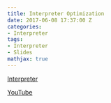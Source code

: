 ```yaml
---
title: Interpreter Optimization
date: 2017-06-08 17:37:00 Z
categories:
- Interpreter
tags:
- Interpreter
- Slides
mathjax: true
---
```


[Interpreter](/assets/Interpreter-Optimization-interp.pdf)

[YouTube](https://www.youtube.com/watch?v=Rh17e7CFaso&feature=youtu.be)

<!--more-->
